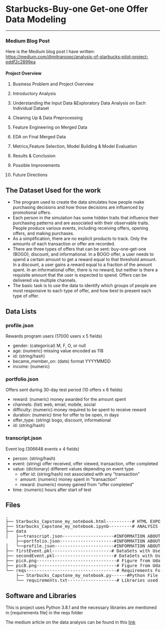 # Starbucks-Buy-one Get-one Offer Data Modeling
----

### Medium Blog Post
Here is the Medium blog post I have written: https://medium.com/@mitraroopc/analysis-of-starbucks-pilot-project-eddf2c2899ea


#### Project Overview

1. Business Problem and Project Overview

2. Introductory Analysis

3. Understanding the Input Data &Exploratory Data Analysis on Each Individual Dataset

4. Cleaning Up & Data Preprocessing

5. Feature Engineering on Merged Data

6. EDA on Final Merged Data

7. Metrics,Feature Selection, Model Building & Model Evaluation

8. Results & Conclusion

9. Possible Improvements

10. Future Directions


## The Dataset Used for the work
* The program used to create the data simulates how people make purchasing decisions and how those decisions are influenced by promotional offers.
* Each person in the simulation has some hidden traits that influence their purchasing patterns and are associated with their observable traits. People produce various events, including receiving offers, opening offers, and making purchases.
* As a simplification, there are no explicit products to track. Only the amounts of each transaction or offer are recorded.
* There are three types of offers that can be sent: buy-one-get-one (BOGO), discount, and informational. In a BOGO offer, a user needs to spend a certain amount to get a reward equal to that threshold amount. In a discount, a user gains a reward equal to a fraction of the amount spent. In an informational offer, there is no reward, but neither is there a requisite amount that the user is expected to spend. Offers can be delivered via multiple channels.
* The basic task is to use the data to identify which groups of people are most responsive to each type of offer, and how best to present each type of offer.

## Data Lists

### profile.json
Rewards program users (17000 users x 5 fields)

* gender: (categorical) M, F, O, or null
* age: (numeric) missing value encoded as 118
* id: (string/hash)
* became_member_on: (date) format YYYYMMDD
* income: (numeric)

### portfolio.json
Offers sent during 30-day test period (10 offers x 6 fields)

* reward: (numeric) money awarded for the amount spent
* channels: (list) web, email, mobile, social
* difficulty: (numeric) money required to be spent to receive reward
* duration: (numeric) time for offer to be open, in days
* offer_type: (string) bogo, discount, informational
* id: (string/hash)

### transcript.json
Event log (306648 events x 4 fields)

* person: (string/hash)
* event: (string) offer received, offer viewed, transaction, offer completed
* value: (dictionary) different values depending on event type
  * offer id: (string/hash) not associated with any "transaction"
  * amount: (numeric) money spent in "transaction"
  * reward: (numeric) money gained from "offer completed"
* time: (numeric) hours after start of test

<a id="files"></a>

## Files

<pre>
.
├── Starbucks_Capstone_my_notebook.html----------# HTML EXPORT OF JUPYTER NOTEBOOK
├── Starbucks_Capstone_my_notebook.ipynb---------# ANALYSIS NOTEBOOK
├── data
│   ├──transcript.json--------------------#INFORMATION ABOUT TRANSCRIPTS
    ├──portfolio.json---------------------#INFORMATION ABOUT PORTFOLIOS
│   └──profile.json-----------------------#INFORMATION ABOUT PROFILES
├── firstEvent.pkl-----------------------# DataSets with Users's First Interaction with Offer
├── secondEvent.pkl-----------------------# DataSets with Users's Second Interaction with Offer
├── picA.png-------------------------------# Figure from Udacity Template
├── picB.png-------------------------------# Figure from Udacity Template
└── reqs-----------------------------------# Requirements Folder
    ├── Starbucks_Capstone_my_notebook.py------#Python File genereated from Notebook
    └── requirements.txt-------------------# Libraries used
</pre>

<a id="sw_lib"></a>

## Software and Libraries

This is project uses Python 3.8.1 and the necessary libraries are mentioned in [requirements file]
in the reqs folder

The medium article on the data analysis can be found in this [link](https://medium.com/@vishalkrishna.bhosle/starbucks-capstone-challenge-35e3b8c6b328)
